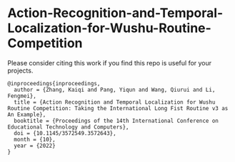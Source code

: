 # Action-Recognition-and-Temporal-Localization-for-Wushu-Routine-Competition

Please consider citing this work if you find this repo is useful for your projects.
```
@inproceedings{inproceedings,
  author = {Zhang, Kaiqi and Pang, Yiqun and Wang, Qiurui and Li, Fengmei}, 
  title = {Action Recognition and Temporal Localization for Wushu Routine Competition: Taking the International Long Fist Routine v3 as An Example},
  booktitle = {Proceedings of the 14th International Conference on Educational Technology and Computers},
  doi = {10.1145/3572549.3572643}, 
  month = {10},
  year = {2022}
}
```
